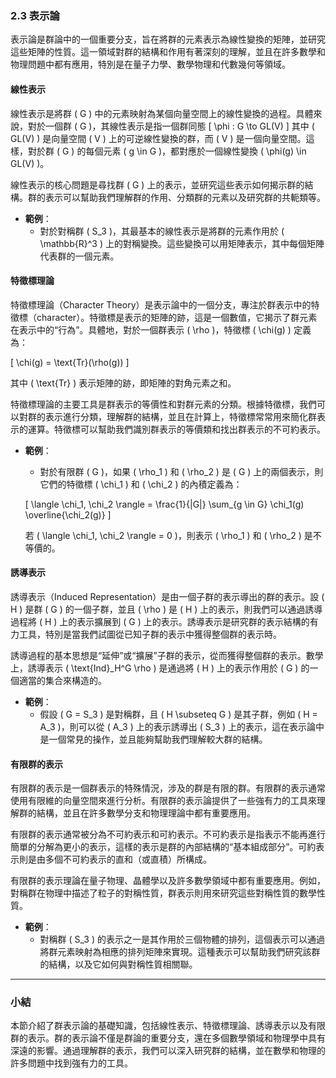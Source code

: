 ### 2.3 表示論

表示論是群論中的一個重要分支，旨在將群的元素表示為線性變換的矩陣，並研究這些矩陣的性質。這一領域對群的結構和作用有著深刻的理解，並且在許多數學和物理問題中都有應用，特別是在量子力學、數學物理和代數幾何等領域。

#### 線性表示

線性表示是將群 \( G \) 中的元素映射為某個向量空間上的線性變換的過程。具體來說，對於一個群 \( G \)，其線性表示是指一個群同態
\[
\phi : G \to GL(V)
\]
其中 \( GL(V) \) 是向量空間 \( V \) 上的可逆線性變換的群，而 \( V \) 是一個向量空間。這樣，對於群 \( G \) 的每個元素 \( g \in G \)，都對應於一個線性變換 \( \phi(g) \in GL(V) \)。

線性表示的核心問題是尋找群 \( G \) 上的表示，並研究這些表示如何揭示群的結構。群的表示可以幫助我們理解群的作用、分類群的元素以及研究群的共軛類等。

- **範例**：
  - 對於對稱群 \( S_3 \)，其最基本的線性表示是將群的元素作用於 \( \mathbb{R}^3 \) 上的對稱變換。這些變換可以用矩陣表示，其中每個矩陣代表群的一個元素。

#### 特徵標理論

特徵標理論（Character Theory）是表示論中的一個分支，專注於群表示中的特徵標（character）。特徵標是表示的矩陣的跡，這是一個數值，它揭示了群元素在表示中的“行為”。具體地，對於一個群表示 \( \rho \)，特徵標 \( \chi(g) \) 定義為：

\[
\chi(g) = \text{Tr}(\rho(g))
\]

其中 \( \text{Tr} \) 表示矩陣的跡，即矩陣的對角元素之和。

特徵標理論的主要工具是群表示的等價性和對群元素的分類。根據特徵標，我們可以對群的表示進行分類，理解群的結構，並且在計算上，特徵標常常用來簡化群表示的運算。特徵標可以幫助我們識別群表示的等價類和找出群表示的不可約表示。

- **範例**：
  - 對於有限群 \( G \)，如果 \( \rho_1 \) 和 \( \rho_2 \) 是 \( G \) 上的兩個表示，則它們的特徵標 \( \chi_1 \) 和 \( \chi_2 \) 的內積定義為：

  \[
  \langle \chi_1, \chi_2 \rangle = \frac{1}{|G|} \sum_{g \in G} \chi_1(g) \overline{\chi_2(g)}
  \]
  
  若 \( \langle \chi_1, \chi_2 \rangle = 0 \)，則表示 \( \rho_1 \) 和 \( \rho_2 \) 是不等價的。

#### 誘導表示

誘導表示（Induced Representation）是由一個子群的表示導出的群的表示。設 \( H \) 是群 \( G \) 的一個子群，並且 \( \rho \) 是 \( H \) 上的表示，則我們可以通過誘導過程將 \( H \) 上的表示擴展到 \( G \) 上的表示。誘導表示是研究群的表示結構的有力工具，特別是當我們試圖從已知子群的表示中獲得整個群的表示時。

誘導過程的基本思想是“延伸”或“擴展”子群的表示，從而獲得整個群的表示。數學上，誘導表示 \( \text{Ind}_H^G \rho \) 是通過將 \( H \) 上的表示作用於 \( G \) 的一個適當的集合來構造的。

- **範例**：
  - 假設 \( G = S_3 \) 是對稱群，且 \( H \subseteq G \) 是其子群，例如 \( H = A_3 \)，則可以從 \( A_3 \) 上的表示誘導出 \( S_3 \) 上的表示，這在表示論中是一個常見的操作，並且能夠幫助我們理解較大群的結構。

#### 有限群的表示

有限群的表示是一個群表示的特殊情況，涉及的群是有限的群。有限群的表示通常使用有限維的向量空間來進行分析。有限群的表示論提供了一些強有力的工具來理解群的結構，並且在許多數學分支和物理理論中都有重要應用。

有限群的表示通常被分為不可約表示和可約表示。不可約表示是指表示不能再進行簡單的分解為更小的表示，這樣的表示是群的內部結構的“基本組成部分”。可約表示則是由多個不可約表示的直和（或直積）所構成。

有限群的表示理論在量子物理、晶體學以及許多數學領域中都有重要應用。例如，對稱群在物理中描述了粒子的對稱性質，群表示則用來研究這些對稱性質的數學性質。

- **範例**：
  - 對稱群 \( S_3 \) 的表示之一是其作用於三個物體的排列，這個表示可以通過將群元素映射為相應的排列矩陣來實現。這種表示可以幫助我們研究該群的結構，以及它如何與對稱性質相關聯。

---

### 小結

本節介紹了群表示論的基礎知識，包括線性表示、特徵標理論、誘導表示以及有限群的表示。群的表示論不僅是群論的重要分支，還在多個數學領域和物理學中具有深遠的影響。通過理解群的表示，我們可以深入研究群的結構，並在數學和物理的許多問題中找到強有力的工具。